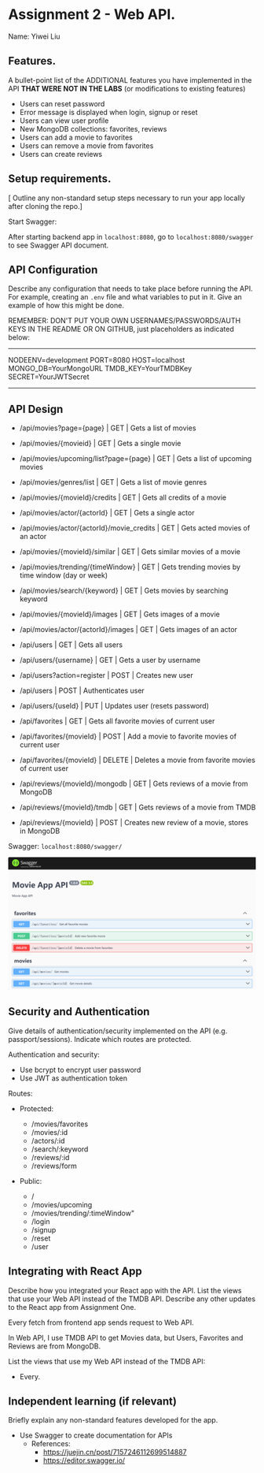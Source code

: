 # Assignment 2 - Web API.

Name: Yiwei Liu

## Features.

A bullet-point list of the ADDITIONAL features you have implemented in the API **THAT WERE NOT IN THE LABS** (or modifications to existing features)
 
 + Users can reset password
 + Error message is displayed when login, signup or reset
 + Users can view user profile
 + New MongoDB collections: favorites, reviews
 + Users can add a movie to favorites
 + Users can remove a movie from favorites
 + Users can create reviews

## Setup requirements.

[ Outline any non-standard setup steps necessary to run your app locally after cloning the repo.]

Start Swagger:

After starting backend app in `localhost:8080`, go to `localhost:8080/swagger` to see Swagger API document.

## API Configuration

Describe any configuration that needs to take place before running the API. For example, creating an `.env` file and what variables to put in it. Give an example of how this might be done.

REMEMBER: DON'T PUT YOUR OWN USERNAMES/PASSWORDS/AUTH KEYS IN THE README OR ON GITHUB, just placeholders as indicated below:

______________________
NODEENV=development
PORT=8080
HOST=localhost
MONGO_DB=YourMongoURL
TMDB_KEY=YourTMDBKey
SECRET=YourJWTSecret
______________________

## API Design

- /api/movies?page={page} | GET | Gets a list of movies 
- /api/movies/{movieid} | GET | Gets a single movie
- /api/movies/upcoming/list?page={page} | GET | Gets a list of upcoming movies 
- /api/movies/genres/list | GET | Gets a list of  movie genres 
- /api/movies/{movieId}/credits | GET | Gets all credits of a movie
- /api/movies/actor/{actorId} | GET | Gets a single actor
- /api/movies/actor/{actorId}/movie_credits | GET | Gets acted movies of an actor
- /api/movies/{movieId}/similar | GET | Gets similar movies of a movie
- /api/movies/trending/{timeWindow} | GET | Gets trending movies by time window (day or week)
- /api/movies/search/{keyword} | GET | Gets movies by searching keyword
- /api/movies/{movieId}/images | GET | Gets images of a movie
- /api/movies/actor/{actorId}/images | GET | Gets images of an actor

- /api/users | GET | Gets all users
- /api/users/{username} | GET | Gets a user by username
- /api/users?action=register | POST | Creates new user
- /api/users | POST | Authenticates user
- /api/users/{useId} | PUT | Updates user (resets password)

- /api/favorites | GET | Gets all favorite movies of current user
- /api/favorites/{movieId} | POST | Add a movie to favorite movies of current user
- /api/favorites/{movieId} | DELETE | Deletes a movie from favorite movies of current user

- /api/reviews/{movieId}/mongodb | GET | Gets reviews of a movie from MongoDB
- /api/reviews/{movieId}/tmdb | GET | Gets reviews of a movie from TMDB
- /api/reviews/{movieId} | POST | Creates new review of a movie, stores in MongoDB

Swagger: `localhost:8080/swagger/`

![Swagger API Document](./swagger.png)

## Security and Authentication

Give details of authentication/security implemented on the API (e.g. passport/sessions). Indicate which routes are protected.

Authentication and security:

+ Use bcrypt to encrypt user password
+ Use JWT as authentication token

Routes:

+ Protected:
    + /movies/favorites
    + /movies/:id
    + /actors/:id
    + /search/:keyword
    + /reviews/:id
    + /reviews/form

+ Public:
    + /
    + /movies/upcoming
    + /movies/trending/:timeWindow"
    + /login
    + /signup
    + /reset
    + /user

## Integrating with React App

Describe how you integrated your React app with the API. List the views that use your Web API instead of the TMDB API. Describe any other updates to the React app from Assignment One.

Every fetch from frontend app sends request to Web API.

In Web API, I use TMDB API to get Movies data, but Users, Favorites and Reviews are from MongoDB.

List the views that use my Web API instead of the TMDB API:

+ Every.

## Independent learning (if relevant)

Briefly explain any non-standard features developed for the app.

+ Use Swagger to create documentation for APIs
    + References: 
        + https://juejin.cn/post/7157246112699514887
        + https://editor.swagger.io/
